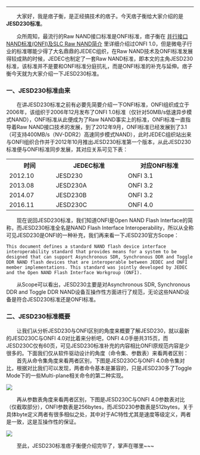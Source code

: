 ----
　　大家好，我是痞子衡，是正经搞技术的痞子。今天痞子衡给大家介绍的是**JESD230标准**。  

　　众所周知，最流行的Raw NAND接口标准是ONFI标准，痞子衡在 [并行接口NAND标准(ONFI)及SLC Raw NAND简介](https://www.cnblogs.com/henjay724/p/9152535.html) 里详细介绍过ONFI 1.0，但是微电子行业的标准哪能少得了大名鼎鼎的JEDEC组织，在Raw NAND技术及ONFI标准发展得较成熟的时候，JEDEC也制定了一套Raw NAND标准，即本文的主角JESD230标准，该标准并不是要和ONFI标准分庭抗礼，而是ONFI标准的补充与延伸。痞子衡今天就为大家介绍一下JESD230标准。  

### 一、JESD230标准由来
　　在讲JESD230标准之前有必要先简要介绍一下ONFI标准，ONFI组织成立于2006年，该组织于2006年12月发布了ONFI 1.0标准（仅针对50MB/s低速异步模式NAND），ONFI标准从此便成为了Raw NAND事实上的标准，ONFI标准一直指导着Raw NAND接口技术的发展，到了2012年9月，ONFI标准已经发展到了3.1（可支持400MB/s（NV-DDR2）高速同步模式NAND），此时JEDEC组织站出来与ONFI组织合作并于2012年10月推出JESD230标准第一个版本，从此JESD230标准便与ONFI标准同步发展，其对应关系可见下表：  

<table><tbody>
    <tr>
        <th style="width: 120px;">时间</th>
        <th style="width: 200px;">JEDEC标准</th>
        <th style="width: 200px;">对应ONFI标准</th>
    </tr>
    <tr>
        <td>2012.10</td>
        <td>JESD230</td>
        <td>ONFI 3.1</td>
    </tr>
    <tr>
        <td>2013.08</td>
        <td>JESD230A</td>
        <td>ONFI 3.2</td>
    </tr>
    <tr>
        <td>2014.07</td>
        <td>JESD230B</td>
        <td>ONFI 3.2</td>
    </tr>
    <tr>
        <td>2016.11</td>
        <td>JESD230C</td>
        <td>ONFI 4.0</td>
    </tr>
</table>

　　现在说回JESD230标准，我们知道ONFI是Open NAND Flash Interface的简称，而JESD230标准全名是NAND Flash Interface Interoperability，所以从全称可见JESD230是ONFI的一种补充，我们再来看一下JESD230官方Scope：  

```text
This document defines a standard NAND flash device interface interoperability standard that provides means for a system to be designed that can support Asynchronous SDR, Synchronous DDR and Toggle DDR NAND flash devices that are interoperable between JEDEC and ONFI member implementations. This standard was jointly developed by JEDEC and the Open NAND Flash Interface Workgroup (ONFI).
```

　　从Scope可以看出，JESD230主要是对Asynchronous SDR, Synchronous DDR and Toggle DDR NAND设备互操作性方面进行了规范，无论这些NAND设备是符合JESD230标准还是ONFI标准。  

### 二、JESD230标准概要
　　让我们从分析JESD230与ONFI区别的角度来概要了解JESD230，就以最新的JESD230C与ONFI 4.0对比着来分析吧，ONFI 4.0手册共315页，而JESD230C仅有60页，可见JESD230标准补充的内容相比ONFI原规范内容是少很多的。下面我们仅从软件驱动设计的角度（命令集、参数表）来看两者区别：  
　　首先从命令集角度来看两者区别，下图是JESD230C与ONFI 4.0命令集对比，根据对比我们可以发现，两者命令基本是兼容的，只是JESD230多了Toggle Mode下的一些Multi-plane相关命令的第二种实现。  

<img src="http://odox9r8vg.bkt.clouddn.com/image/cnblogs/jesd230_cmd_vs_onfi.PNG" style="zoom:100%" />

　　再从参数表角度来看两者区别，下图是JESD230C与ONFI 4.0参数表对比（仅截取部分），ONFI参数表是256bytes，而JESD230参数表是512bytes，关于具体byte定义两者有很多相似之处，其中对于AC特性尤其是速度等级定义，两者是一致，这是互操作性的保证。  

<img src="http://odox9r8vg.bkt.clouddn.com/image/cnblogs/jesd230_para_table_vs_onfi.PNG" style="zoom:100%" />

　　至此，JESD230标准痞子衡便介绍完毕了，掌声在哪里~~~ 

